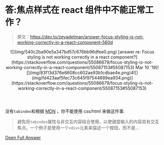 # 答:焦点样式在 react 组件中不能正常工作？

> 原文：<https://dev.to/zeyadetman/answer-focus-styling-is-not-working-correctly-in-a-react-component-560d>

<header>![](img/540c2ba90e5a347bd57c676bb96dfee0.png) [answer re: Focus styling is not working correctly in a react component?](https://stackoverflow.com/questions/55086679/focus-styling-is-not-working-correctly-in-a-react-component/55087153#55087153) Mar 10 '19[![](img/83f13d376e6608cc602ae93b1cdbae4e.png)4![](img/fd423aaf5fec73c645f97544689ea934.png)](https://stackoverflow.com/questions/55086679/focus-styling-is-not-working-correctly-in-a-react-component/55087153#55087153) </header>

没有`tabindex`和根据 [MDN](https://developer.mozilla.org/en-US/docs/Web/HTML/Global_attributes/tabindex#Accessibility_concerns) ，你不能使用 css/html 来做这件事:

> 避免将`tabindex`属性与非交互内容结合使用，以使键盘输入的内容具有交互焦点。一个例子是使用一个`<div>`元素来描述一个按钮，而不是…

[Open Full Answer](https://stackoverflow.com/questions/55086679/focus-styling-is-not-working-correctly-in-a-react-component/55087153#55087153)